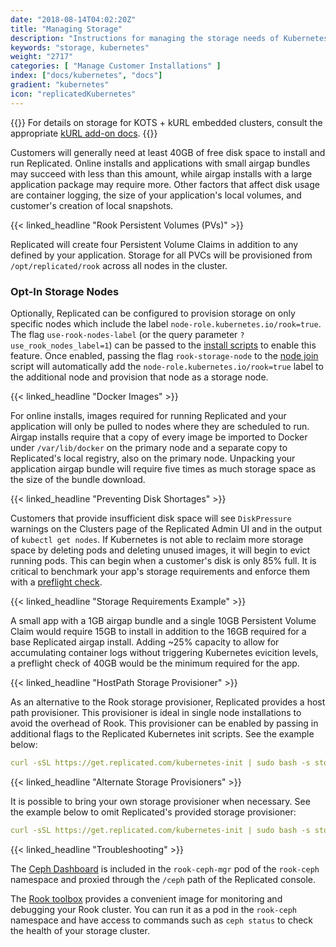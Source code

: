```yaml
---
date: "2018-08-14T04:02:20Z"
title: "Managing Storage"
description: "Instructions for managing the storage needs of Kubernetes in customer environments"
keywords: "storage, kubernetes"
weight: "2717"
categories: [ "Manage Customer Installations" ]
index: ["docs/kubernetes", "docs"]
gradient: "kubernetes"
icon: "replicatedKubernetes"
---
```


{{<kotsdocs>}}
For details on storage for KOTS + kURL embedded clusters, consult the appropriate [kURL add-on docs](https://kurl.sh/docs/introduction/what-kurl-does#after-kubeadm-adding-add-ons).
{{</kotsdocs>}}

Customers will generally need at least 40GB of free disk space to install and run Replicated.
Online installs and applications with small airgap bundles may succeed with less than this amount, while airgap installs with a large application package may require more.
Other factors that affect disk usage are container logging, the size of your application's local volumes, and customer's creation of local snapshots.

{{< linked_headline "Rook Persistent Volumes (PVs)" >}}

Replicated will create four Persistent Volume Claims in addition to any defined by your application.
Storage for all PVCs will be provisioned from `/opt/replicated/rook` across all nodes in the cluster.

### Opt-In Storage Nodes

Optionally, Replicated can be configured to provision storage on only specific nodes which include the label `node-role.kubernetes.io/rook=true`.
The flag `use-rook-nodes-label` (or the query parameter `?use_rook_nodes_label=1`) can be passed to the [install scripts](/docs/kubernetes/customer-installations/installing/#quick-install) to enable this feature.
Once enabled, passing the flag `rook-storage-node` to the [node join](/docs/kubernetes/customer-installations/add-nodes/) script will automatically add the `node-role.kubernetes.io/rook=true` label to the additional node and provision that node as a storage node.

{{< linked_headline "Docker Images" >}}

For online installs, images required for running Replicated and your application will only be pulled to nodes where they are scheduled to run.
Airgap installs require that a copy of every image be imported to Docker under `/var/lib/docker` on the primary node and a separate copy to Replicated's local registry, also on the primary node.
Unpacking your application airgap bundle will require five times as much storage space as the size of the bundle download.

{{< linked_headline "Preventing Disk Shortages" >}}

Customers that provide insufficient disk space will see `DiskPressure` warnings on the Clusters page of the Replicated Admin UI and in the output of `kubectl get nodes`.
If Kubernetes is not able to reclaim more storage space by deleting pods and deleting unused images, it will begin to evict running pods.
This can begin when a customer's disk is only 85% full.
It is critical to benchmark your app's storage requirements and enforce them with a [preflight check](/docs/kubernetes/packaging-an-application/programmable-preflight-checks/).


{{< linked_headline "Storage Requirements Example" >}}

A small app with a 1GB airgap bundle and a single 10GB Persistent Volume Claim would require 15GB to install in addition to the 16GB required for a base Replicated airgap install.
Adding ~25% capacity to allow for accumulating container logs without triggering Kubernetes evicition levels, a preflight check of 40GB would be the minimum required for the app.

{{< linked_headline "HostPath Storage Provisioner" >}}

As an alternative to the Rook storage provisioner, Replicated provides a host path provisioner. This provisioner is ideal in single node installations to avoid the overhead of Rook. This provisioner can be enabled by passing in additional flags to the Replicated Kubernetes init scripts. See the example below:

```yaml
curl -sSL https://get.replicated.com/kubernetes-init | sudo bash -s storage-provisioner=hostpath
```

{{< linked_headline "Alternate Storage Provisioners" >}}

It is possible to bring your own storage provisioner when necessary. See the example below to omit Replicated's provided storage provisioner:

```yaml
curl -sSL https://get.replicated.com/kubernetes-init | sudo bash -s storage-provisioner=0 storage-class=standard
```

{{< linked_headline "Troubleshooting" >}}

The [Ceph Dashboard](https://github.com/rook/rook/blob/master/Documentation/ceph-dashboard.md) is included in the `rook-ceph-mgr` pod of the `rook-ceph` namespace and proxied through the `/ceph` path of the Replicated console.

The [Rook toolbox](https://rook.io/docs/rook/master/ceph-toolbox.html) provides a convenient image for monitoring and debugging your Rook cluster. You can run it as a pod in the `rook-ceph` namespace and have access to commands such as `ceph status` to check the health of your storage cluster.
